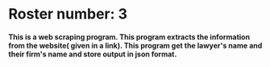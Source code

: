 # Roster number: 3

#### This is a web scraping program. This program extracts the information from the website( given in a link). This program get the lawyer's name and their firm's name and store output in json format.



